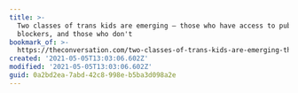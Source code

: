 ```yaml
---
title: >-
  Two classes of trans kids are emerging – those who have access to puberty
  blockers, and those who don't
bookmark_of: >-
  https://theconversation.com/two-classes-of-trans-kids-are-emerging-those-who-have-access-to-puberty-blockers-and-those-who-dont-157750
created: '2021-05-05T13:03:06.602Z'
modified: '2021-05-05T13:03:06.602Z'
guid: 0a2bd2ea-7abd-42c8-998e-b5ba3d098a2e
---
```

 
